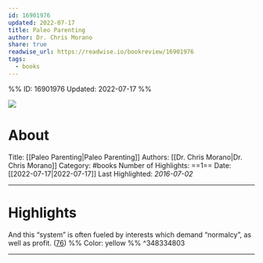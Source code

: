 ```yaml
---
id: 16901976
updated: 2022-07-17
title: Paleo Parenting
author: Dr. Chris Morano
share: true
readwise_url: https://readwise.io/bookreview/16901976
tags:
  - books
---
```


%%
ID: 16901976
Updated: 2022-07-17
%%

![]( https://m.media-amazon.com/images/I/91RbShF5KdL._SY500.jpg)

# About
Title: [[Paleo Parenting|Paleo Parenting]]
Authors: [[Dr. Chris Morano|Dr. Chris Morano]]
Category: #books
Number of Highlights: ==1==
Date: [[2022-07-17|2022-07-17]]
Last Highlighted: *2016-07-02*

---

# Highlights

And this “system” is often fueled by interests which demand “normalcy”, as well as profit. ([76](https://readwise.io/to_kindle?action=open&asin=B01EBG3Q9A&location=76)) %% Color: yellow %% ^348334803

---